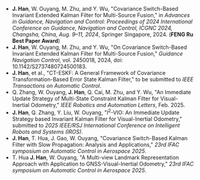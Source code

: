 - **J. Han**, W. Ouyang, M. Zhu, and Y. Wu, "Covariance Switch-Based Invariant Extended Kalman Filter for Multi-Source Fusion," in *Advances in Guidance, Navigation and Control: Proceedings of 2024 International Conference on Guidance, Navigation and Control, ICGNC 2024, Changsha, China, Aug. 9–11, 2024*, Springer Singapore, 2024. (**FENG Ru Best Paper Award**)
- **J. Han**, W. Ouyang, M. Zhu, and Y. Wu, "On Covariance Switch-Based Invariant Extended Kalman Filter for Multi-Source Fusion," *Guidance Navigation Control*, vol. 2450018, 2024, doi: 10.1142/S2737480724500183.
- **J. Han**, et al., "CT-ESKF: A General Framework of Covariance Transformation-Based Error State Kalman Filter," to be submitted to *IEEE Transactions on Automatic Control*.
- Q. Zhang, W. Ouyang, **J. Han**, Q. Cai, M. Zhu, and Y. Wu, "An Immediate Update Strategy of Multi-State Constraint Kalman Filter for Visual-Inertial Odometry," *IEEE Robotics and Automation Letters*, Feb. 2025.
- **J. Han**, Q. Zhang, Y. Liu, W. Ouyang, "$I^2$-VIO: An Immediate Update Strategy based Invariant Kalman Filter for Visual-Inertial Odometry," submitted to *2025 IEEE/RSJ International Conference on Intelligent Robots and Systems (IROS)*.
- **J. Han**, T. Hua, J. Gao, W. Ouyang, "Covariance Switch-Based Kalman Filter with Slow Propagation: Analysis and Applications," *23rd IFAC symposium on Automatic Control in Aerospace 2025*.
- T. Hua **J. Han**, W. Ouyang, "A Multi-view Landmark Representation Approach with Application to GNSS-Visual-Inertial Odometry," *23rd IFAC symposium on Automatic Control in Aerospace 2025*.
